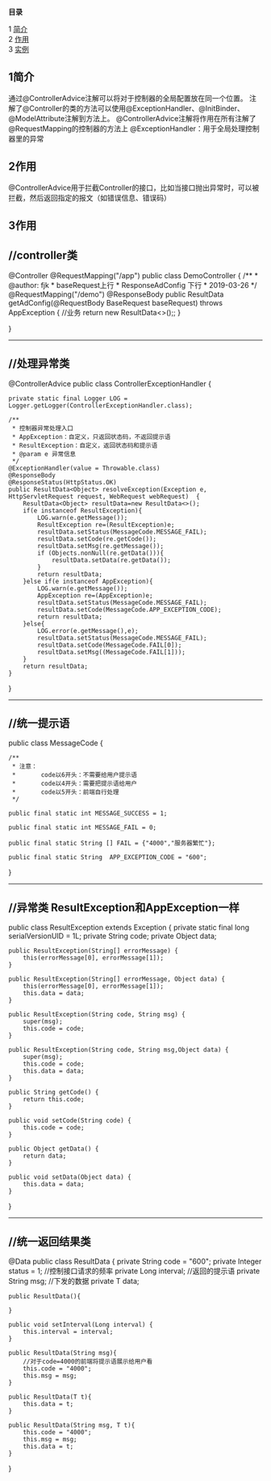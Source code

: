 **目录**

1 [简介](#1)  
2 [作用](#2)    
3 [实例](#3)  




**1简介**<a name="1"></a>
---
  通过@ControllerAdvice注解可以将对于控制器的全局配置放在同一个位置。
  注解了@Controller的类的方法可以使用@ExceptionHandler、@InitBinder、@ModelAttribute注解到方法上。
  @ControllerAdvice注解将作用在所有注解了@RequestMapping的控制器的方法上
  @ExceptionHandler：用于全局处理控制器里的异常
 
**2作用**<a name="2"></a>
---
  @ControllerAdvice用于拦截Controller的接口，比如当接口抛出异常时，可以被拦截，然后返回指定的报文（如错误信息、错误码）
  
**3作用**<a name="3"></a>
---
//controller类
---
@Controller
@RequestMapping("/app")
public class DemoController {
    /**
     * @author: fjk
     * baseRequest上行
     * ResponseAdConfig 下行
     * 2019-03-26
     */
    @RequestMapping("/demo")
    @ResponseBody
    public ResultData<ResponseAdConfig> getAdConfig(@RequestBody BaseRequest baseRequest) throws AppException {
        //业务
        return new ResultData<>();;
    }

}
 
---
//处理异常类
---
@ControllerAdvice
public class ControllerExceptionHandler {

    private static final Logger LOG = Logger.getLogger(ControllerExceptionHandler.class);

    /**
     * 控制器异常处理入口
     * AppException：自定义，只返回状态码，不返回提示语
     * ResultException：自定义，返回状态码和提示语
     * @param e 异常信息
     */
    @ExceptionHandler(value = Throwable.class)
    @ResponseBody
    @ResponseStatus(HttpStatus.OK)
    public ResultData<Object> resolveException(Exception e, HttpServletRequest request, WebRequest webRequest)  {
        ResultData<Object> resultData=new ResultData<>();
        if(e instanceof ResultException){
            LOG.warn(e.getMessage());
            ResultException re=(ResultException)e;
            resultData.setStatus(MessageCode.MESSAGE_FAIL);
            resultData.setCode(re.getCode());
            resultData.setMsg(re.getMessage());
            if (Objects.nonNull(re.getData())){
                resultData.setData(re.getData());
            }
            return resultData;
        }else if(e instanceof AppException){
            LOG.warn(e.getMessage());
            AppException re=(AppException)e;
            resultData.setStatus(MessageCode.MESSAGE_FAIL);
            resultData.setCode(MessageCode.APP_EXCEPTION_CODE);
            return resultData;
        }else{
            LOG.error(e.getMessage(),e);
            resultData.setStatus(MessageCode.MESSAGE_FAIL);
            resultData.setCode(MessageCode.FAIL[0]);
            resultData.setMsg((MessageCode.FAIL[1]));
        }
        return resultData;
    }
}

---
//统一提示语
---
public class MessageCode {

    /**
     * 注意：
     *       code以6开头：不需要给用户提示语
     *       code以4开头：需要把提示语给用户
     *       code以5开头：前端自行处理
     */

    public final static int MESSAGE_SUCCESS = 1;

    public final static int MESSAGE_FAIL = 0;

    public final static String [] FAIL = {"4000","服务器繁忙"};

    public final static String  APP_EXCEPTION_CODE = "600";
}

---
//异常类  ResultException和AppException一样
---
public class ResultException extends Exception {
    private static final long serialVersionUID = 1L;
    private String code;
    private Object data;

    public ResultException(String[] errorMessage) {
        this(errorMessage[0], errorMessage[1]);
    }

    public ResultException(String[] errorMessage, Object data) {
        this(errorMessage[0], errorMessage[1]);
        this.data = data;
    }
    
    public ResultException(String code, String msg) {
        super(msg);
        this.code = code;
    }
    
    public ResultException(String code, String msg,Object data) {
        super(msg);
        this.code = code;
        this.data = data;
    }

    public String getCode() {
        return this.code;
    }

    public void setCode(String code) {
        this.code = code;
    }

    public Object getData() {
        return data;
    }

    public void setData(Object data) {
        this.data = data;
    }
}

---
//统一返回结果类
---
@Data
public class ResultData<T> {
    private String code = "600";
    private Integer status = 1;
    //控制接口请求的频率
    private Long interval;
    //返回的提示语
    private String msg;
    //下发的数据
    private T data;

    public ResultData(){

    }

    public void setInterval(Long interval) {
        this.interval = interval;
    }

    public ResultData(String msg){
        //对于code=4000的前端将提示语展示给用户看
        this.code = "4000";
        this.msg = msg;
    }

    public ResultData(T t){
        this.data = t;
    }

    public ResultData(String msg, T t){
        this.code = "4000";
        this.msg = msg;
        this.data = t;
    }

}
